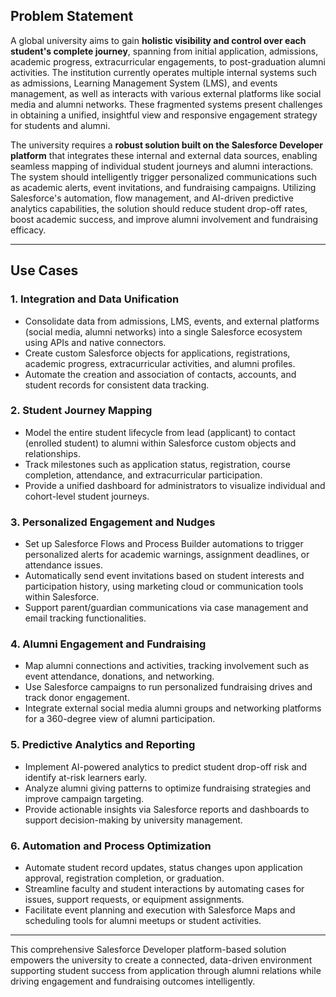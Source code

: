 ## Problem Statement

A global university aims to gain **holistic visibility and control over each student's complete journey**, spanning from initial application, admissions, academic progress, extracurricular engagements, to post-graduation alumni activities. The institution currently operates multiple internal systems such as admissions, Learning Management System (LMS), and events management, as well as interacts with various external platforms like social media and alumni networks. These fragmented systems present challenges in obtaining a unified, insightful view and responsive engagement strategy for students and alumni.

The university requires a **robust solution built on the Salesforce Developer platform** that integrates these internal and external data sources, enabling seamless mapping of individual student journeys and alumni interactions. The system should intelligently trigger personalized communications such as academic alerts, event invitations, and fundraising campaigns. Utilizing Salesforce's automation, flow management, and AI-driven predictive analytics capabilities, the solution should reduce student drop-off rates, boost academic success, and improve alumni involvement and fundraising efficacy.

***

## Use Cases

### 1. Integration and Data Unification
- Consolidate data from admissions, LMS, events, and external platforms (social media, alumni networks) into a single Salesforce ecosystem using APIs and native connectors.
- Create custom Salesforce objects for applications, registrations, academic progress, extracurricular activities, and alumni profiles.
- Automate the creation and association of contacts, accounts, and student records for consistent data tracking.

### 2. Student Journey Mapping
- Model the entire student lifecycle from lead (applicant) to contact (enrolled student) to alumni within Salesforce custom objects and relationships.
- Track milestones such as application status, registration, course completion, attendance, and extracurricular participation.
- Provide a unified dashboard for administrators to visualize individual and cohort-level student journeys.

### 3. Personalized Engagement and Nudges
- Set up Salesforce Flows and Process Builder automations to trigger personalized alerts for academic warnings, assignment deadlines, or attendance issues.
- Automatically send event invitations based on student interests and participation history, using marketing cloud or communication tools within Salesforce.
- Support parent/guardian communications via case management and email tracking functionalities.

### 4. Alumni Engagement and Fundraising
- Map alumni connections and activities, tracking involvement such as event attendance, donations, and networking.
- Use Salesforce campaigns to run personalized fundraising drives and track donor engagement.
- Integrate external social media alumni groups and networking platforms for a 360-degree view of alumni participation.

### 5. Predictive Analytics and Reporting
- Implement AI-powered analytics to predict student drop-off risk and identify at-risk learners early.
- Analyze alumni giving patterns to optimize fundraising strategies and improve campaign targeting.
- Provide actionable insights via Salesforce reports and dashboards to support decision-making by university management.

### 6. Automation and Process Optimization
- Automate student record updates, status changes upon application approval, registration completion, or graduation.
- Streamline faculty and student interactions by automating cases for issues, support requests, or equipment assignments.
- Facilitate event planning and execution with Salesforce Maps and scheduling tools for alumni meetups or student activities.

***

This comprehensive Salesforce Developer platform-based solution empowers the university to create a connected, data-driven environment supporting student success from application through alumni relations while driving engagement and fundraising outcomes intelligently.